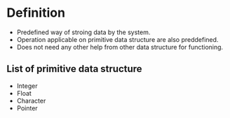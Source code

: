   
# Definition
  
  
+ Predefined way of stroing data by the system.
+ Operation applicable on primitive data structure are also preddefined.
+ Does not need any other help from other data structure for functioning. 
  
## List of primitive data structure
  
  
+ Integer
+ Float
+ Character
+ Pointer
  